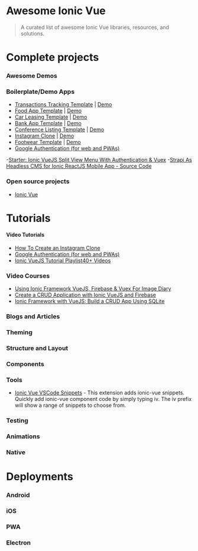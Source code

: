 # Awesome Ionic Vue

> A curated list of awesome Ionic Vue libraries, resources, and solutions.

# Complete projects

### Awesome Demos

### Boilerplate/Demo Apps
- [Transactions Tracking Template](https://ionicthemes.com/product/ionic4-full-starter-app) | [Demo](https://ionic-vue-mobile-template-01.netlify.app/)
- [Food App Template](https://github.com/dlodeprojuicer/ionic-vue-mobile-template-02) | [Demo](https://ionic-vue-mobile-template-02.netlify.app/)
- [Car Leasing Template](https://github.com/dlodeprojuicer/ionic-vue-mobile-template-03) | [Demo](https://ionic-vue-mobile-template-03.netlify.app/)
- [Bank App Template](https://github.com/dlodeprojuicer/ionic-vue-mobile-template-04) | [Demo](https://ionic-vue-mobile-template-04.netlify.app/)
- [Conference Listing Template](https://github.com/dlodeprojuicer/ionic-vue-mobile-template-05) | [Demo](https://ionic-vue-mobile-template-05.netlify.app/)
- [Instagram Clone](https://github.com/dlodeprojuicer/ionic-vue-mobile-template-06) | [Demo](https://ionic-vue-mobile-template-06.netlify.app/)
- [Footwear Template](https://github.com/dlodeprojuicer/ionic-vue-mobile-template-07) | [Demo](https://ionic-vue-mobile-template-07.netlify.app/)
- [Google Authentication (for web and PWAs)](https://github.com/dlodeprojuicer/ionic-vue-google-oauth)

-[Starter: Ionic VueJS Split View Menu With Authentication & Vuex](https://gumroad.com/fiwic#OojpJ)
-[Strapi As Headless CMS for Ionic ReactJS Mobile App - Source Code](https://gumroad.com/fiwic#NfyTZg)

### Open source projects

- [Ionic Vue](https://www.npmjs.com/package/@ionic/vue)

# Tutorials

#### Video Tutorials
- [How To Create an Instagram Clone](https://www.youtube.com/watch?v=lnzcb_9vt30)
- [Google Authentication (for web and PWAs)](https://www.youtube.com/watch?v=ji0WhGPZ8Fg)
- [Ionic VueJS Tutorial Playlist40+ Videos](https://www.youtube.com/playlist?list=PL2PY2-9rsgl2bgNTX9omlDisiWh1NYInz)

### Video Courses

- [Using Ionic Framework VueJS, Firebase & Vuex For Image Diary](https://www.udemy.com/course/using-ionic-framework-vuejs-firebase-vuex-for-image-diary/)
- [Create a CRUD Application with Ionic VueJS and Firebase](https://www.udemy.com/course/create-a-crud-application-with-ionic-vuejs-and-firebase/)
- [Ionic Framework with VueJS: Build a CRUD App Using SQLite](https://www.udemy.com/course/ionic-framework-with-vuejs-build-a-crud-app-using-sqlite/)

### Blogs and Articles

### Theming

### Structure and Layout

### Components

### Tools
- [Ionic Vue VSCode Snippets](https://marketplace.visualstudio.com/items?itemName=dlodeprojuicer.ionicvuesnippets) - This extension adds ionic-vue snippets. Quickly add ionic-vue component code by simply typing iv. The iv prefix will show a range of snippets to choose from.

### Testing

### Animations

### Native

# Deployments

### Android

### iOS

### PWA

### Electron
